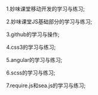 1.妙味课堂移动开发的学习与练习;

2.妙味课堂JS基础部分的学习与练习;

3.github的学习与操作;

4.css3的学习与练习;

5.angular的学习与练习;

6.scss的学习与练习;

7.require.js和sea.js的学习与练习;

